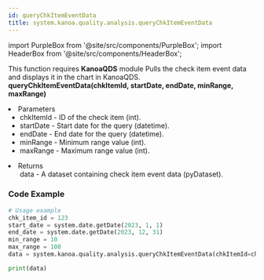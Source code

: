 ```yaml
---
id: queryChkItemEventData
title: system.kanoa.quality.analysis.queryChkItemEventData
---
```


import PurpleBox from '@site/src/components/PurpleBox';
import HeaderBox from '@site/src/components/HeaderBox';

<PurpleBox>This function requires <b>KanoaQDS</b> module</PurpleBox>
<HeaderBox header="Description">Pulls the check item event data and displays it in the chart in KanoaQDS.</HeaderBox>
<HeaderBox header="Syntax">
    <b>queryChkItemEventData(chkItemId, startDate, endDate, minRange, maxRange)</b>
    <li> Parameters <br />
        <ul>
            <li>chkItemId - ID of the check item (int).</li>
            <li>startDate - Start date for the query (datetime).</li>
            <li>endDate - End date for the query (datetime).</li>
            <li>minRange - Minimum range value (int).</li>
            <li>maxRange - Maximum range value (int).</li>
        </ul>
    </li>
    <li> Returns <br />
        <ul>data - A dataset containing check item event data (pyDataset).</ul>
    </li>
</HeaderBox>

### Code Example
```python
# Usage example
chk_item_id = 123
start_date = system.date.getDate(2023, 1, 1)
end_date = system.date.getDate(2023, 12, 31)
min_range = 10
max_range = 100
data = system.kanoa.quality.analysis.queryChkItemEventData(chkItemId=chk_item_id, startDate=start_date, endDate=end_date, minRange=min_range, maxRange=max_range)

print(data)